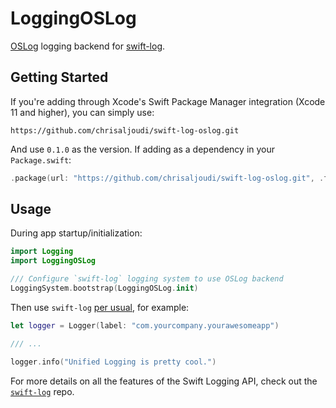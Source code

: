 # LoggingOSLog

[OSLog](https://developer.apple.com/documentation/os/oslog) logging backend for [swift-log](https://github.com/apple/swift-log).

## Getting Started

If you're adding through Xcode's Swift Package Manager integration (Xcode 11 and higher), you can simply use:

```
https://github.com/chrisaljoudi/swift-log-oslog.git
```

And use `0.1.0` as the version. If adding as a dependency in your `Package.swift`:

```swift
.package(url: "https://github.com/chrisaljoudi/swift-log-oslog.git", .from("0.1.0"))
```

## Usage

During app startup/initialization:

```swift
import Logging
import LoggingOSLog

/// Configure `swift-log` logging system to use OSLog backend
LoggingSystem.bootstrap(LoggingOSLog.init)
```

Then use `swift-log` [per usual](https://github.com/apple/swift-log#lets-log), for example:

```swift
let logger = Logger(label: "com.yourcompany.yourawesomeapp")

/// ...

logger.info("Unified Logging is pretty cool.")
```

For more details on all the features of the Swift Logging API, check out the [`swift-log`](https://github.com/apple/swift-log) repo.
